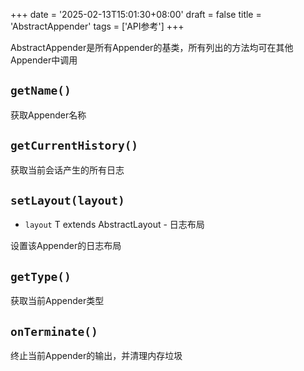 +++
date = '2025-02-13T15:01:30+08:00'
draft = false
title = 'AbstractAppender'
tags = ['API参考']
+++

AbstractAppender是所有Appender的基类，所有列出的方法均可在其他Appender中调用

## `getName()`

获取Appender名称

## `getCurrentHistory()`

获取当前会话产生的所有日志

## `setLayout(layout)`  <Badge type="tip" text="1.4.0 +" />

- `layout` T extends AbstractLayout - 日志布局

设置该Appender的日志布局

## `getType()`

获取当前Appender类型

## `onTerminate()`

终止当前Appender的输出，并清理内存垃圾